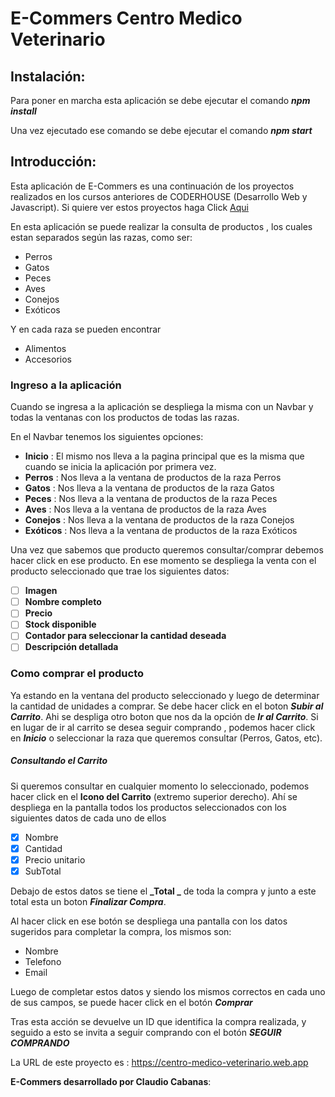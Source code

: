 # E-Commers Centro Medico Veterinario

## Instalación:

Para poner en marcha esta aplicación se debe ejecutar el comando **_npm install_**

Una vez ejecutado ese comando se debe ejecutar el comando **_npm start_**

## Introducción:

Esta aplicación de E-Commers es una continuación de los proyectos realizados en los cursos anteriores de CODERHOUSE (Desarrollo Web y Javascript).
Si quiere ver estos proyectos haga Click [Aqui](http://claudio-coder.github.io/veterinaria-claudiocabanas/ "Aqui")

En esta aplicación se puede realizar la consulta de productos , los cuales estan separados según las razas, como ser:

- Perros
- Gatos
- Peces
- Aves
- Conejos
- Exóticos

Y en cada raza se pueden encontrar

- Alimentos
- Accesorios

### Ingreso a la aplicación

Cuando se ingresa a la aplicación se despliega la misma con un Navbar y todas la ventanas con los productos de todas las razas.

En el Navbar tenemos los siguientes opciones:

- **Inicio** : El mismo nos lleva a la pagina principal que es la misma que cuando se inicia la aplicación por primera vez.
- **Perros** : Nos lleva a la ventana de productos de la raza Perros
- **Gatos** : Nos lleva a la ventana de productos de la raza Gatos
- **Peces** : Nos lleva a la ventana de productos de la raza Peces
- **Aves** : Nos lleva a la ventana de productos de la raza Aves
- **Conejos** : Nos lleva a la ventana de productos de la raza Conejos
- **Exóticos** : Nos lleva a la ventana de productos de la raza Exóticos

Una vez que sabemos que producto queremos consultar/comprar debemos hacer click en ese producto.
En ese momento se despliega la venta con el producto seleccionado que trae los siguientes datos:

- [ ] **Imagen**
- [ ] **Nombre completo**
- [ ] **Precio**
- [ ] **Stock disponible**
- [ ] **Contador para seleccionar la cantidad deseada**
- [ ] **Descripción detallada**

### Como comprar el producto

Ya estando en la ventana del producto seleccionado y luego de determinar la cantidad de unidades a comprar. Se debe hacer click en el boton **_Subir al Carrito_**. Ahi se despliga otro boton que nos da la opción de **_Ir al Carrito_**.
Si en lugar de ir al carrito se desea seguir comprando , podemos hacer click en **_Inicio_** o seleccionar la raza que queremos consultar (Perros, Gatos, etc).

##### Consultando el Carrito

Si queremos consultar en cualquier momento lo seleccionado, podemos hacer click en el **Icono del Carrito** (extremo superior derecho).
Ahí se despliega en la pantalla todos los productos seleccionados con los siguientes datos de cada uno de ellos

- [x] Nombre
- [x] Cantidad
- [x] Precio unitario
- [x] SubTotal

Debajo de estos datos se tiene el **_Total _** de toda la compra y junto a este total esta un boton **_Finalizar Compra_**.

Al hacer click en ese botón se despliega una pantalla con los datos sugeridos para completar la compra, los mismos son:

- Nombre
- Telefono
- Email

Luego de completar estos datos y siendo los mismos correctos en cada uno de sus campos, se puede hacer click en el botón **_Comprar_**

Tras esta acción se devuelve un ID que identifica la compra realizada, y seguido a esto se invita a seguir comprando con el botón **_SEGUIR COMPRANDO_**

La URL de este proyecto es : https://centro-medico-veterinario.web.app

**E-Commers desarrollado por Claudio Cabanas**:

